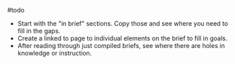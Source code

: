 #todo 
- Start with the "in brief" sections. Copy those and see where you need to fill in the gaps. 
- Create a linked to page to individual elements on the brief to fill in goals. 
- After reading through just compiled briefs, see where there are holes in knowledge or instruction. 